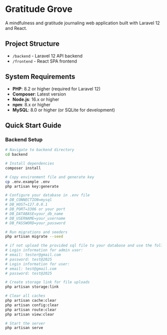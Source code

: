 # Gratitude Grove

A mindfulness and gratitude journaling web application built with Laravel 12 and React.

## Project Structure

- `/backend` - Laravel 12 API backend
- `/frontend` - React SPA frontend

## System Requirements

- **PHP**: 8.2 or higher (required for Laravel 12)
- **Composer**: Latest version
- **Node.js**: 16.x or higher
- **npm**: 8.x or higher
- **MySQL**: 8.0 or higher (or SQLite for development)

## Quick Start Guide

### Backend Setup

```bash
# Navigate to backend directory
cd backend

# Install dependencies
composer install

# Copy environment file and generate key
cp .env.example .env
php artisan key:generate

# Configure your database in .env file
# DB_CONNECTION=mysql
# DB_HOST=127.0.0.1
# DB_PORT=3306 or your port
# DB_DATABASE=your_db_name
# DB_USERNAME=your_username
# DB_PASSWORD=your_password

# Run migrations and seeders
php artisan migrate --seed

# if not upload the provided sql file to your database and use the following login information
# Login information for admin user:
# email: tester@gmail.com
# password: test@2025
# Login information for user:
# email: test@gmail.com
# password: test@2025

# Create storage link for file uploads
php artisan storage:link

# Clear all caches
php artisan cache:clear
php artisan config:clear
php artisan route:clear
php artisan view:clear

# Start the server
php artisan serve